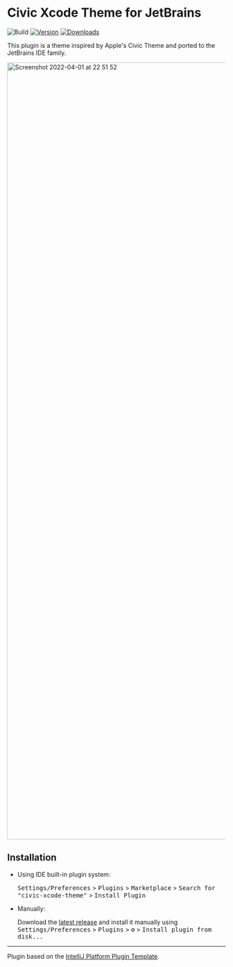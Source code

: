 # Civic Xcode Theme for JetBrains

![Build](https://github.com/ptoffy/intellij-civic-xcode-theme/workflows/Build/badge.svg)
[![Version](https://img.shields.io/jetbrains/plugin/v/18907-civic-xcode-theme.svg)](https://plugins.jetbrains.com/plugin/18907-civic-xcode-theme)
[![Downloads](https://img.shields.io/jetbrains/plugin/d/18907-civic-xcode-theme.svg)](https://plugins.jetbrains.com/plugin/18907-civic-xcode-theme)

<!-- Plugin description -->
This plugin is a theme inspired by Apple's Civic Theme and ported to the JetBrains IDE family.

<img width="1792" alt="Screenshot 2022-04-01 at 22 51 52" src="https://user-images.githubusercontent.com/69189821/163188149-4772787d-4f73-4059-8b32-d2ecc2e9a5e1.png">

<!-- Plugin description end -->

## Installation

- Using IDE built-in plugin system:
  
  <kbd>Settings/Preferences</kbd> > <kbd>Plugins</kbd> > <kbd>Marketplace</kbd> > <kbd>Search for "civic-xcode-theme"</kbd> >
  <kbd>Install Plugin</kbd>
  
- Manually:

  Download the [latest release](https://github.com/ptoffy/intellij-civic-xcode-theme/releases/latest) and install it manually using
  <kbd>Settings/Preferences</kbd> > <kbd>Plugins</kbd> > <kbd>⚙️</kbd> > <kbd>Install plugin from disk...</kbd>


---
Plugin based on the [IntelliJ Platform Plugin Template][template].

[template]: https://github.com/JetBrains/intellij-platform-plugin-template
